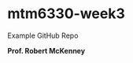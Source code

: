 # mtm6330-week3
Example GitHub Repo

**Prof. Robert McKenney**

<replace this with your student name and section number>

